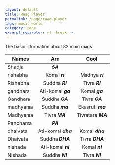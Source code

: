 ```yaml
---
layout: default
title: Raag Player
permalink: /page/raag-player
tags: music world
category: page
excerpt_separator: <!--break-->
---
```


The basic information about 82 main raags
<!--break-->

| Names         | Are                | Cool              |
| ------------- |:------------------:|:-----------------:|
| Shadja        | ***<y key="SA2">SA</y>***           |                   |
| rishabha      | Komal ***ri***     | Madhya ***ri***   |
| Rishabha      | Suddha ***RI***    | Tivra ***RI***    |
| gandhara      | Ati-komal ***ga*** | Komal ***ga***    |
| Gandhara      | Suddha ***GA***    | Tivra ***GA***    |
| madhyama      | Suddha ***ma***    | Ekasruti ***ma*** |
| Madhyama      | Tivra ***MA***     | Tivratara ***MA***|
| Panchama      | ***PA***           |                   |
| dhaivata      | Ati-komal ***dha***| Komal ***dha***   |
| Dhaivata      | Suddha ***DHA***   | Tivra ***DHA***   |
| nishada       | Ati-komal ***ni*** | Komal ***ni***    |
| Nishada       | Suddha ***NI***    | Tivra ***NI***    |

<div>
</div>

<script>
var context = new window.AudioContext();
var source = null;
var audioBuffer = null;
function stopSound() {
    if (source) {
        source.stop(0);
    }
}
function playSound() {
    source = context.createBufferSource();
    source.buffer = audioBuffer;
    source.loop = false;
    source.connect(context.destination);
    source.start(); 
}
function initSound(arrayBuffer) {
    context.decodeAudioData(arrayBuffer, function(buffer) { 
        audioBuffer = buffer;
        playSound();
    }, function(e) {
        console.log('Error decoding file', e);
    });
}
function loadAudioFile(url) {
    var xhr = new XMLHttpRequest();
    xhr.open('GET', url, true);
    xhr.responseType = 'arraybuffer';
    xhr.onload = function(e) {
        initSound(this.response);
    };
    xhr.send();
}

$('y').click(function(e){
    console.log(e)
})

loadAudioFile('/assets/audio/raag/SA2.mp3');
loadAudioFile('/assets/audio/raag/PA2.mp3');
</script>
